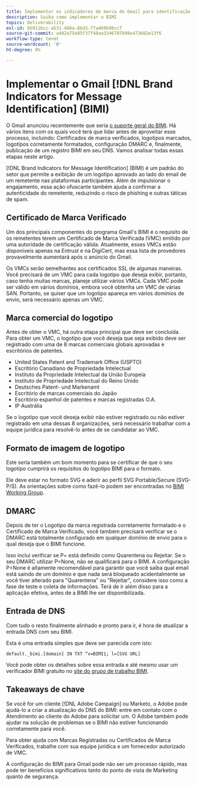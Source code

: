 ```yaml
---
title: Implementar os indicadores de marca do Gmail para identificação de mensagem (BIMI)
description: Saiba como implementar o BIMI
topics: Deliverability
exl-id: 6b911bcc-a531-466a-8bd3-7fa469b96cc7
source-git-commit: a4d2a75e85f37f48aa3246707b98e473682e13f6
workflow-type: tm+mt
source-wordcount: '0'
ht-degree: 0%

---
```


# Implementar o Gmail [!DNL Brand Indicators for Message Identification] (BIMI)

O Gmail anunciou recentemente que seria [o suporte geral do BIMI](https://cloud.google.com/blog/products/identity-security/bringing-bimi-to-gmail-in-google-workspace). Há vários itens com os quais você terá que lidar antes de aproveitar esse processo, incluindo: Certificados de marca verificados, logotipos marcados, logotipos corretamente formatados, configuração DMARC e, finalmente, publicação de um registro BIMI em seu DNS. Vamos analisar todas essas etapas neste artigo.

[!DNL Brand Indicators for Message Identification] (BIMI) é um padrão do setor que permite a exibição de um logotipo aprovado ao lado do email de um remetente nas plataformas participantes. Além de impulsionar o engajamento, essa ação ofuscante também ajuda a confirmar a autenticidade do remetente, reduzindo o risco de phishing e outras táticas de spam.

## Certificado de Marca Verificado

Um dos principais componentes do programa Gmail&#39;s BIMI é o requisito de os remetentes terem um Certificado de Marca Verificada (VMC) emitido por uma autoridade de certificação válida. Atualmente, esses VMCs estão disponíveis apenas na Entrust e na DigiCert, mas essa lista de provedores provavelmente aumentará após o anúncio do Gmail.

Os VMCs serão semelhantes aos certificados SSL de algumas maneiras. Você precisará de um VMC para cada logotipo que deseja exibir, portanto, caso tenha muitas marcas, planeje utilizar vários VMCs. Cada VMC pode ser válido em vários domínios, embora você obtenha um VMC de várias SAN. Portanto, se quiser que um logotipo apareça em vários domínios de envio, será necessário apenas um VMC.

## Marca comercial do logotipo

Antes de obter o VMC, há outra etapa principal que deve ser concluída. Para obter um VMC, o logotipo que você deseja que seja exibido deve ser registrado com uma de 8 marcas comerciais globais aprovadas e escritórios de patentes.

* United States Patent and Trademark Office (USPTO)
* Escritório Canadiano de Propriedade Intelectual
* Instituto da Propriedade Intelectual da União Europeia
* Instituto de Propriedade Intelectual do Reino Unido
* Deutsches Patent- und Markenamt
* Escritório de marcas comerciais do Japão
* Escritório espanhol de patentes e marcas registradas O.A.
* IP Austrália

Se o logotipo que você deseja exibir não estiver registrado ou não estiver registrado em uma dessas 8 organizações, será necessário trabalhar com a equipe jurídica para resolvê-lo antes de se candidatar ao VMC.

## Formato de imagem de logotipo

Este seria também um bom momento para se certificar de que o seu logotipo cumprirá os requisitos do logotipo BIMI para o formato.

Ele deve estar no formato SVG e aderir ao perfil SVG Portable/Secure (SVG-P/S). As orientações sobre como fazê-lo podem ser encontradas no [BIMI Working Group](https://bimigroup.org/svg-conversion-tools-released).

## DMARC

Depois de ter o Logotipo da marca registrada corretamente formatado e o Certificado de Marca Verificado, você também precisará verificar se o DMARC está totalmente configurado em qualquer domínio de envio para o qual deseja que o BIMI funcione.

Isso inclui verificar se P= está definido como Quarentena ou Rejeitar. Se o seu DMARC utilizar P=None, não se qualificará para o BIMI. A configuração P=None é altamente recomendável para garantir que você saiba qual email está saindo de um domínio e que nada será bloqueado acidentalmente se você tiver alterado para &quot;Quarentena&quot; ou &quot;Rejeitar&quot;, considere isso como a fase de teste e coleta de informações. Terá de ir além disso para a aplicação efetiva, antes de a BIMI lhe ser disponibilizada.

## Entrada de DNS

Com tudo o resto finalmente alinhado e pronto para ir, é hora de atualizar a entrada DNS com seu BIMI.

Esta é uma entrada simples que deve ser parecida com isto:

```
default._bimi.[domain] IN TXT “v=BIMI1; l=[SVG URL] 
```

Você pode obter os detalhes sobre essa entrada e até mesmo usar um verificador BIMI gratuito no [site do grupo de trabalho BIMI](https://bimigroup.org/implementation-guide).


## Takeaways de chave

Se você for um cliente [!DNL Adobe Campaign] ou Marketo, o Adobe pode ajudá-lo a criar a atualização do DNS do BIMI: entre em contato com o Atendimento ao cliente do Adobe para solicitar um. O Adobe também pode ajudar na solução de problemas se o BIMI não estiver funcionando corretamente para você.

Para obter ajuda com Marcas Registradas ou Certificados de Marca Verificados, trabalhe com sua equipe jurídica e um fornecedor autorizado de VMC.

A configuração do BIMI para Gmail pode não ser um processo rápido, mas pode ter benefícios significativos tanto do ponto de vista de Marketing quanto de segurança.
